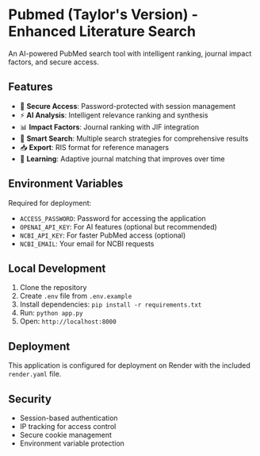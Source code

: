 # Pubmed (Taylor's Version) - Enhanced Literature Search

An AI-powered PubMed search tool with intelligent ranking, journal impact factors, and secure access.

## Features

- 🔐 **Secure Access**: Password-protected with session management
- ⚡ **AI Analysis**: Intelligent relevance ranking and synthesis
- 📊 **Impact Factors**: Journal ranking with JIF integration
- 🎯 **Smart Search**: Multiple search strategies for comprehensive results
- 📥 **Export**: RIS format for reference managers
- 🧠 **Learning**: Adaptive journal matching that improves over time

## Environment Variables

Required for deployment:

- `ACCESS_PASSWORD`: Password for accessing the application
- `OPENAI_API_KEY`: For AI features (optional but recommended)
- `NCBI_API_KEY`: For faster PubMed access (optional)
- `NCBI_EMAIL`: Your email for NCBI requests

## Local Development

1. Clone the repository
2. Create `.env` file from `.env.example`
3. Install dependencies: `pip install -r requirements.txt`
4. Run: `python app.py`
5. Open: `http://localhost:8000`

## Deployment

This application is configured for deployment on Render with the included `render.yaml` file.

## Security

- Session-based authentication
- IP tracking for access control
- Secure cookie management
- Environment variable protection
